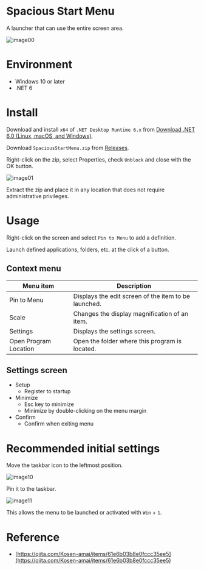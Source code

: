 # Spacious Start Menu

A launcher that can use the entire screen area.

![image00](https://user-images.githubusercontent.com/99333667/169164785-427a4c31-04c6-4023-bc39-9e21ae4550c2.png)

# Environment

- Windows 10 or later
- .NET 6

# Install

Download and install `x64` of `.NET Desktop Runtime 6.x` from [Download .NET 6.0 (Linux, macOS, and Windows)](https://dotnet.microsoft.com/download/dotnet/6.0).

Download `SpaciousStartMenu.zip` from [Releases](https://github.com/3xKEsGJQsmEQLAfuMv9QikF8i9y7Bf1D6NjguXg/spacious-start-menu/releases).

Right-click on the zip, select Properties, check `Unblock` and close with the OK button.

![image01](https://user-images.githubusercontent.com/99333667/169164842-892d479f-7def-4044-ab0a-9b404d0ce194.png)

Extract the zip and place it in any location that does not require administrative privileges.

# Usage

Right-click on the screen and select `Pin to Menu` to add a definition.

Launch defined applications, folders, etc. at the click of a button.

## Context menu

| Menu item             | Description                                          |
| --------------------- | ---------------------------------------------------- |
| Pin to Menu           | Displays the edit screen of the item to be launched. |
| Scale                 | Changes the display magnification of an item.        |
| Settings              | Displays the settings screen.                        |
| Open Program Location | Open the folder where this program is located.       |

## Settings screen

- Setup
  - Register to startup
- Minimize
  - Esc key to minimize
  - Minimize by double-clicking on the menu margin
- Confirm
  - Confirm when exiting menu

# Recommended initial settings

Move the taskbar icon to the leftmost position.

![image10](https://user-images.githubusercontent.com/99333667/169164925-3abc5ac8-85f7-429d-a809-8294b63bd6a5.png)

Pin it to the taskbar.

![image11](https://user-images.githubusercontent.com/99333667/169164942-4c4e8f76-f700-4665-922b-cf6573c0e068.png)

This allows the menu to be launched or activated with `Win` + `1`.

# Reference

- [https://qiita.com/Kosen-amai/items/61e6b03b8e0fccc35ee5](https://qiita.com/Kosen-amai/items/61e6b03b8e0fccc35ee5)
